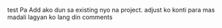 test
Pa Add ako dun sa existing nyo na project. adjust ko konti para mas madali lagyan ko lang din comments
